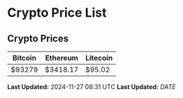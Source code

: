 # Crypto Price List

## Crypto Prices
| Bitcoin | Ethereum | Litecoin |
| ------- | -------- | -------- |
| $93279 | $3418.17 | $95.02 |
**Last Updated:** 2024-11-27 08:31 UTC
**Last Updated:** $DATE$
